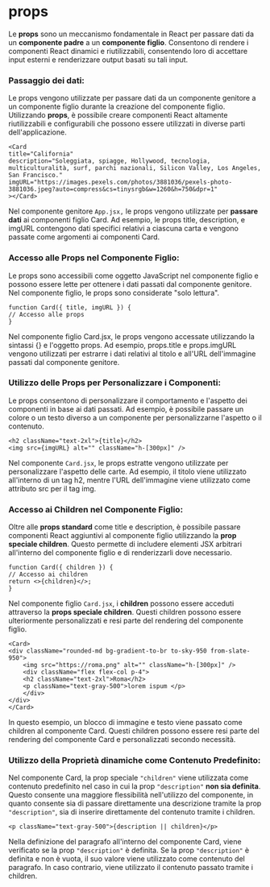 # props

Le **props** sono un meccanismo fondamentale in React per passare dati da un **componente padre** a un **componente figlio**. Consentono di rendere i componenti React dinamici e riutilizzabili, consentendo loro di accettare input esterni e renderizzare output basati su tali input.

### Passaggio dei dati:


Le props vengono utilizzate per passare dati da un componente genitore a un componente figlio durante la creazione del componente figlio. Utilizzando **props**, è possibile creare componenti React altamente riutilizzabili e configurabili che possono essere utilizzati in diverse parti dell'applicazione.


    <Card
    title="California"
    description="Soleggiata, spiagge, Hollywood, tecnologia, multiculturalità, surf, parchi nazionali, Silicon Valley, Los Angeles, San Francisco."
    imgURL="https://images.pexels.com/photos/3881036/pexels-photo-3881036.jpeg?auto=compress&cs=tinysrgb&w=1260&h=750&dpr=1"
    ></Card>

Nel componente genitore `App.jsx,` le props vengono utilizzate per **passare dati** ai componenti figlio Card. Ad esempio, le props title, description, e imgURL contengono dati specifici relativi a ciascuna carta e vengono passate come argomenti ai componenti Card.

### Accesso alle Props nel Componente Figlio:

Le props sono accessibili come oggetto JavaScript nel componente figlio e possono essere lette per ottenere i dati passati dal componente genitore. Nel componente figlio, le props sono considerate "solo lettura".

    function Card({ title, imgURL }) {
    // Accesso alle props
    }

Nel componente figlio Card.jsx, le props vengono accessate utilizzando la sintassi {} e l'oggetto props. Ad esempio, props.title e props.imgURL vengono utilizzati per estrarre i dati relativi al titolo e all'URL dell'immagine passati dal componente genitore.

### Utilizzo delle Props per Personalizzare i Componenti:

Le props consentono di personalizzare il comportamento e l'aspetto dei componenti in base ai dati passati. Ad esempio, è possibile passare un colore o un testo diverso a un componente per personalizzarne l'aspetto o il contenuto.


    <h2 className="text-2xl">{title}</h2>
    <img src={imgURL} alt="" className="h-[300px]" />

Nel componente `Card.jsx`, le props estratte vengono utilizzate per personalizzare l'aspetto delle carte. Ad esempio, il titolo viene utilizzato all'interno di un tag h2, mentre l'URL dell'immagine viene utilizzato come attributo src per il tag img.

### Accesso ai Children nel Componente Figlio:

Oltre alle **props standard** come title e description, è possibile passare componenti React aggiuntivi al componente figlio utilizzando la **prop speciale children**. Questo permette di includere elementi JSX arbitrari all'interno del componente figlio e di renderizzarli dove necessario.

    function Card({ children }) {
    // Accesso ai children
    return <>{children}</>;
    }

Nel componente figlio `Card.jsx`, i **children** possono essere acceduti attraverso la **props speciale children**. Questi children possono essere ulteriormente personalizzati e resi parte del rendering del componente figlio.


    <Card>
    <div className="rounded-md bg-gradient-to-br to-sky-950 from-slate-950">
        <img src="https://roma.png" alt="" className="h-[300px]" />
        <div className="flex flex-col p-4">
        <h2 className="text-2xl">Roma</h2>
        <p className="text-gray-500">lorem ispum </p>
        </div>
    </div>
    </Card>

In questo esempio, un blocco di immagine e testo viene passato come children al componente Card. Questi children possono essere resi parte del rendering del componente Card e personalizzati secondo necessità.

### Utilizzo della Proprietà dinamiche come Contenuto Predefinito:

Nel componente Card, la prop speciale `"children"` viene utilizzata come contenuto predefinito nel caso in cui la prop `"description"` **non sia definita**. Questo consente una maggiore flessibilità nell'utilizzo del componente, in quanto consente sia di passare direttamente una descrizione tramite la prop `"description"`, sia di inserire direttamente del contenuto tramite i children.


    <p className="text-gray-500">{description || children}</p>

Nella definizione del paragrafo all'interno del componente Card, viene verificato se la prop `"description"` è definita. Se la prop `"description"` è definita e non è vuota, il suo valore viene utilizzato come contenuto del paragrafo. In caso contrario, viene utilizzato il contenuto passato tramite i children.

